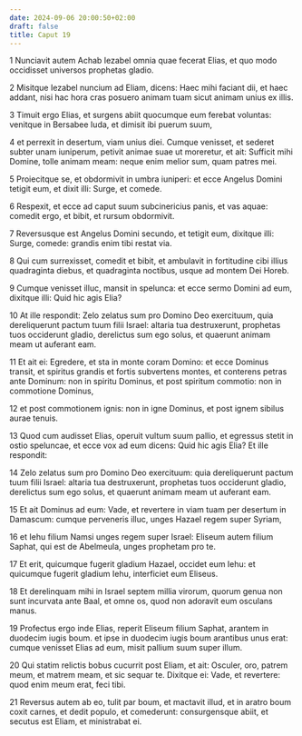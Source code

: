 ```yaml
---
date: 2024-09-06 20:00:50+02:00
draft: false
title: Caput 19
---
```





1 Nunciavit autem Achab Iezabel omnia quae fecerat Elias, et quo modo occidisset universos prophetas gladio.

2 Misitque Iezabel nuncium ad Eliam, dicens: Haec mihi faciant dii, et haec addant, nisi hac hora cras posuero animam tuam sicut animam unius ex illis.

3 Timuit ergo Elias, et surgens abiit quocumque eum ferebat voluntas: venitque in Bersabee Iuda, et dimisit ibi puerum suum,

4 et perrexit in desertum, viam unius diei. Cumque venisset, et sederet subter unam iuniperum, petivit animae suae ut moreretur, et ait: Sufficit mihi Domine, tolle animam meam: neque enim melior sum, quam patres mei.

5 Proiecitque se, et obdormivit in umbra iuniperi: et ecce Angelus Domini tetigit eum, et dixit illi: Surge, et comede.

6 Respexit, et ecce ad caput suum subcinericius panis, et vas aquae: comedit ergo, et bibit, et rursum obdormivit.

7 Reversusque est Angelus Domini secundo, et tetigit eum, dixitque illi: Surge, comede: grandis enim tibi restat via.

8 Qui cum surrexisset, comedit et bibit, et ambulavit in fortitudine cibi illius quadraginta diebus, et quadraginta noctibus, usque ad montem Dei Horeb.

9 Cumque venisset illuc, mansit in spelunca: et ecce sermo Domini ad eum, dixitque illi: Quid hic agis Elia?

10 At ille respondit: Zelo zelatus sum pro Domino Deo exercituum, quia dereliquerunt pactum tuum filii Israel: altaria tua destruxerunt, prophetas tuos occiderunt gladio, derelictus sum ego solus, et quaerunt animam meam ut auferant eam.

11 Et ait ei: Egredere, et sta in monte coram Domino: et ecce Dominus transit, et spiritus grandis et fortis subvertens montes, et conterens petras ante Dominum: non in spiritu Dominus, et post spiritum commotio: non in commotione Dominus,

12 et post commotionem ignis: non in igne Dominus, et post ignem sibilus aurae tenuis.

13 Quod cum audisset Elias, operuit vultum suum pallio, et egressus stetit in ostio speluncae, et ecce vox ad eum dicens: Quid hic agis Elia? Et ille respondit:

14 Zelo zelatus sum pro Domino Deo exercituum: quia dereliquerunt pactum tuum filii Israel: altaria tua destruxerunt, prophetas tuos occiderunt gladio, derelictus sum ego solus, et quaerunt animam meam ut auferant eam.

15 Et ait Dominus ad eum: Vade, et revertere in viam tuam per desertum in Damascum: cumque perveneris illuc, unges Hazael regem super Syriam,

16 et Iehu filium Namsi unges regem super Israel: Eliseum autem filium Saphat, qui est de Abelmeula, unges prophetam pro te.

17 Et erit, quicumque fugerit gladium Hazael, occidet eum Iehu: et quicumque fugerit gladium Iehu, interficiet eum Eliseus.

18 Et derelinquam mihi in Israel septem millia virorum, quorum genua non sunt incurvata ante Baal, et omne os, quod non adoravit eum osculans manus.

19 Profectus ergo inde Elias, reperit Eliseum filium Saphat, arantem in duodecim iugis boum. et ipse in duodecim iugis boum arantibus unus erat: cumque venisset Elias ad eum, misit pallium suum super illum.

20 Qui statim relictis bobus cucurrit post Eliam, et ait: Osculer, oro, patrem meum, et matrem meam, et sic sequar te. Dixitque ei: Vade, et revertere: quod enim meum erat, feci tibi.

21 Reversus autem ab eo, tulit par boum, et mactavit illud, et in aratro boum coxit carnes, et dedit populo, et comederunt: consurgensque abiit, et secutus est Eliam, et ministrabat ei.

